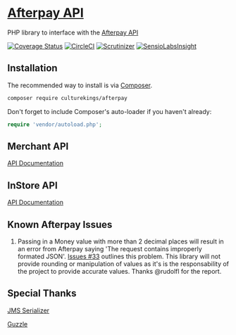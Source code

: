 [Afterpay API](https://culturekings.github.io/afterpay/)
=======================

PHP library to interface with the [Afterpay API](http://docs.afterpay.com.au/)

[![Coverage Status](https://coveralls.io/repos/github/culturekings/afterpay/badge.svg)](https://coveralls.io/github/culturekings/afterpay)
[![CircleCI](https://img.shields.io/circleci/project/culturekings/afterpay.svg?style=svg)](https://circleci.com/gh/culturekings/afterpay)
[![Scrutinizer](https://scrutinizer-ci.com/g/culturekings/afterpay/badges/quality-score.png?b=master)](https://scrutinizer-ci.com/g/culturekings/afterpay/)
[![SensioLabsInsight](https://img.shields.io/sensiolabs/i/b9b910ea-dc47-4459-a7b1-ff9da76edebd.svg)](https://insight.sensiolabs.com/projects/b9b910ea-dc47-4459-a7b1-ff9da76edebd)

## Installation

The recommended way to install is via [Composer](http://getcomposer.org).


```bash
composer require culturekings/afterpay
```

Don't forget to include Composer's auto-loader if you haven't already:

```php
require 'vendor/autoload.php';
```

## Merchant API
[API Documentation](docs/merchant/api.md)

## InStore API
[API Documentation](docs/instore/api.md)

## Known Afterpay Issues

1. Passing in a Money value with more than 2 decimal places will result in an error from Afterpay saying 'The request contains improperly formated JSON'. [Issues #33](https://github.com/culturekings/afterpay/issues/33) outlines this problem. 
This library will not provide rounding or manipulation of values as it's is the responsability of the project to provide accurate values. Thanks @rudolfl for the report.


## Special Thanks

[JMS Serializer](https://github.com/schmittjoh/serializer)

[Guzzle](https://github.com/guzzle/guzzle)

